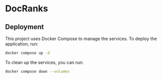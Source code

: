 # DocRanks

## Deployment

This project uses Docker Compose to manage the services. To deploy the application, run:

```bash
docker compose up -d
```

To clean up the services, you can run:

```bash
docker compose down --volumes
```
